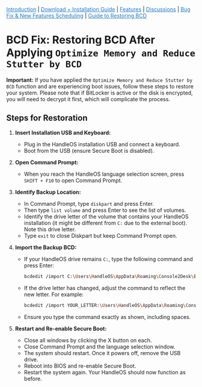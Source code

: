 <a href="README.md" style="color: #2079C8;">Introduction</a> | <a href="installation_guide.md" style="color: #2079C8;">Download + Installation Guide</a> | <a href="features.md" style="color: #2079C8;">Features</a> | <a href="https://github.com/Special-Niewbie/HandleOS/discussions" style="color: #2079C8;">Discussions</a> | <a href="BugFix_and_NewFeatures.md" style="color: #2079C8;">Bug Fix & New Features Scheduling</a> | <a href="BCDFix.md" style="color: #2079C8;">Guide to Restoring BCD</a>



# BCD Fix: Restoring BCD After Applying `Optimize Memory and Reduce Stutter by BCD`

**Important:** If you have applied the `Optimize Memory and Reduce Stutter by BCD` function and are experiencing boot issues, follow these steps to restore your system. Please note that if BitLocker is active or the disk is encrypted, you will need to decrypt it first, which will complicate the process.

## Steps for Restoration

1. **Insert Installation USB and Keyboard:**
   - Plug in the HandleOS installation USB and connect a keyboard.
   - Boot from the USB (ensure Secure Boot is disabled).

2. **Open Command Prompt:**
   - When you reach the HandleOS language selection screen, press `SHIFT + F10` to open Command Prompt.

3. **Identify Backup Location:**
   - In Command Prompt, type `diskpart` and press Enter.
   - Then type `list volume` and press Enter to see the list of volumes.
   - Identify the drive letter of the volume that contains your HandleOS installation (it might be different from `C:` due to the external boot). Note this drive letter.
   - Type `exit` to close Diskpart but keep Command Prompt open.

4. **Import the Backup BCD:**
   - If your HandleOS drive remains `C:`, type the following command and press Enter:
     ```bash
     bcdedit /import C:\Users\HandleOS\AppData\Roaming\Console2Desk\BackupBCD\bcdbackup.bin
     ```
   - If the drive letter has changed, adjust the command to reflect the new letter. For example:
     ```bash
     bcdedit /import YOUR_LETTER:\Users\HandleOS\AppData\Roaming\Console2Desk\BackupBCD\bcdbackup.bin
     ```
   - Ensure you type the command exactly as shown, including spaces.

5. **Restart and Re-enable Secure Boot:**
   - Close all windows by clicking the X button on each.
   - Close Command Prompt and the language selection window.
   - The system should restart. Once it powers off, remove the USB drive.
   - Reboot into BIOS and re-enable Secure Boot.
   - Restart the system again. Your HandleOS should now function as before.
